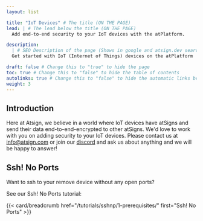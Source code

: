 ```yaml
---
layout: list

title: "IoT Devices" # The title (ON THE PAGE)
lead: | # The lead below the title (ON THE PAGE)
  Add end-to-end security to your IoT devices with the atPlatform.

description:
  | # SEO Description of the page (Shows in google and atsign.dev search)
  Get started with IoT (Internet of Things) devices on the atPlatform

draft: false # Change this to "true" to hide the page
toc: true # Change this to "false" to hide the table of contents
autolinks: true # Change this to "false" to hide the automatic links below your content
weight: 3
---
```


## Introduction

Here at Atsign, we believe in a world where IoT devices have atSigns and send their data end-to-end-encrypted to other atSigns. We'd love to work with you on adding security to your IoT devices. Please contact us at [info@atsign.com](mailto:info@atsign.com) or join our [discord](https://discord.gg/55sHTQFxfz) 
and ask us about anything and we will be happy to answer!

## Ssh! No Ports

Want to ssh to your remove device without any open ports?

See our Ssh! No Ports tutorial:

{{< card/breadcrumb href="/tutorials/sshnp/1-prerequisites/" first="Ssh! No Ports" >}}